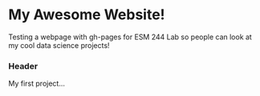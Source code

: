 # My Awesome Website!

Testing a webpage with gh-pages for ESM 244 Lab so people can look at my cool data science projects!


### Header

My first project...